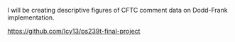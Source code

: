 I will be creating descriptive figures of CFTC comment data on 
Dodd-Frank implementation.

https://github.com/Icy13/ps239t-final-project
